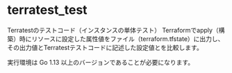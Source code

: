 # terratest_test
Terratestのテストコード（インスタンスの単体テスト）
Terraformでapply（構築）時にリソースに設定した属性値をファイル（terraform.tfstate）に出力し、その出力値とTerratestテストコードに記述した設定値とを比較します。　

実行環境は Go 1.13 以上のバージョンであることが必要になります。
